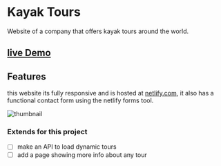 # Kayak Tours

Website of a company that offers kayak tours around the world.

## [live Demo](https://kayaktours.felixlopez.tech)

## Features

this website its fully responsive and is hosted at [netlify.com](https://www.netlify.com/), it also has a functional contact form using the netlify forms tool.

![thumbnail](thumbnail.png)

### Extends for this project

- [ ] make an API to load dynamic tours
- [ ] add a page showing more info about any tour
